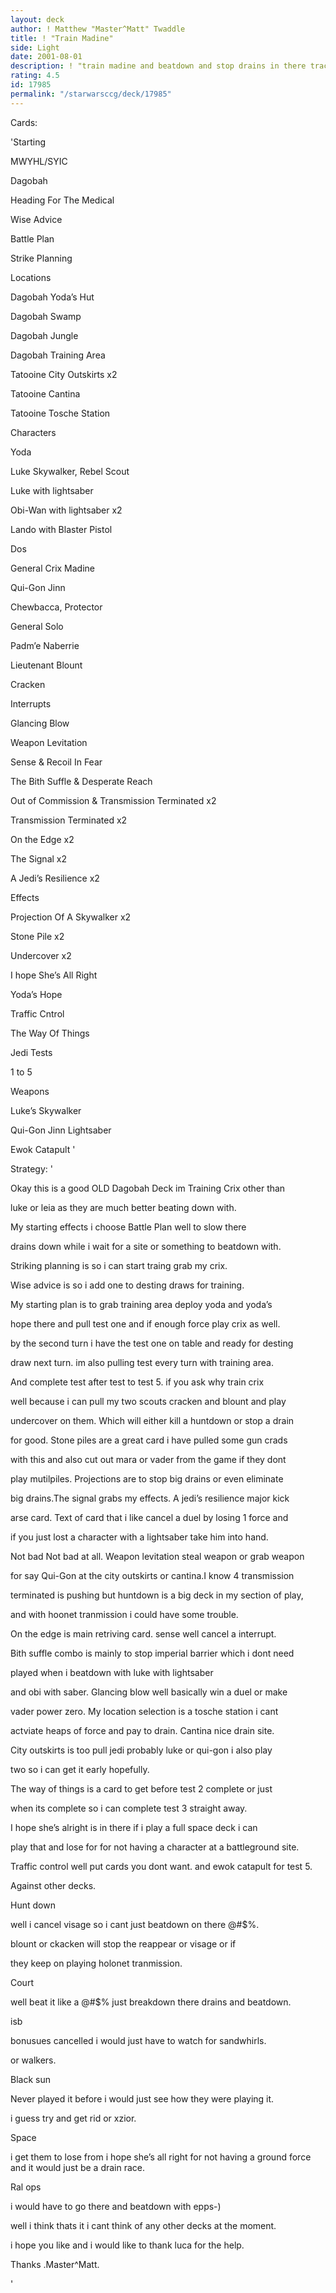 ```yaml
---
layout: deck
author: ! Matthew "Master^Matt" Twaddle
title: ! "Train Madine"
side: Light
date: 2001-08-01
description: ! "train madine and beatdown and stop drains in there tracks."
rating: 4.5
id: 17985
permalink: "/starwarsccg/deck/17985"
---
```

Cards: 

'Starting

MWYHL/SYIC

Dagobah

Heading For The Medical

Wise Advice

Battle Plan

Strike Planning


Locations

Dagobah Yoda’s Hut

Dagobah Swamp

Dagobah Jungle

Dagobah Training Area

Tatooine City Outskirts x2

Tatooine Cantina

Tatooine Tosche Station


Characters

Yoda

Luke Skywalker, Rebel Scout

Luke with lightsaber

Obi-Wan with lightsaber x2

Lando with Blaster Pistol

Dos

General Crix Madine

Qui-Gon Jinn

Chewbacca, Protector

General Solo

Padm’e Naberrie

Lieutenant Blount

Cracken


Interrupts

Glancing Blow

Weapon Levitation

Sense & Recoil In Fear

The Bith Suffle & Desperate Reach

Out of Commission & Transmission Terminated x2

Transmission Terminated x2

On the Edge x2

The Signal x2

A Jedi’s Resilience x2


Effects

Projection Of A Skywalker x2

Stone Pile x2

Undercover x2

I hope She’s All Right

Yoda’s Hope

Traffic Cntrol

The Way Of Things


Jedi Tests

1 to 5


Weapons

Luke’s Skywalker

Qui-Gon Jinn Lightsaber

Ewok Catapult '

Strategy: '

Okay this is a good OLD Dagobah Deck im Training Crix other than 

luke or leia as they are much better beating down with.

My starting effects i choose Battle Plan well to slow there 

drains down while i wait for a site or something to beatdown with.

Striking planning is so i can start traing grab my crix. 

Wise advice is so i add one to desting draws for training.


My starting plan is to grab training area deploy yoda and yoda’s 

hope there and pull test one and if enough force play crix as well.

by the second turn i have the test one on table and ready for desting 

draw next turn. im also pulling test every turn with training area.

And complete test after test to test 5. if you ask why train crix 

well because i can pull my two scouts cracken and blount and play 

undercover on them. Which will either kill a huntdown or stop a drain 

for good. Stone piles are a great card i have pulled some gun crads 

with this and also cut out mara or vader from the game if they dont 

play mutilpiles. Projections are to stop big drains or even eliminate 

big drains.The signal grabs my effects. A jedi’s resilience major kick

arse card. Text of card that i like cancel a duel by losing 1 force and 

if you just lost a character with a lightsaber take him into hand. 

Not bad Not bad at all. Weapon levitation steal weapon or grab weapon 

for say Qui-Gon at the city outskirts or cantina.I know 4 transmission 

terminated is pushing but huntdown is a big deck in my section of play, 

and with hoonet tranmission i could have some trouble.

On the edge is main retriving card. sense well cancel a interrupt. 

Bith suffle combo is mainly to stop imperial barrier which i dont need

played when i beatdown with luke with lightsaber

and obi with saber. Glancing blow well basically win a duel or make 

vader power zero. My location selection is a tosche station i cant 

actviate heaps of force and pay to drain. Cantina nice drain site.

City outskirts is too pull jedi probably luke or qui-gon i also play 

two so i can get it early hopefully.

The way of things is a card to get before test 2 complete or  just 

when its complete so i can complete test 3 straight away.

I hope she’s alright is in there if i play a full space deck i can 

play that and lose for for not having a character at a battleground site.

Traffic control well put cards you dont want. and ewok catapult for test 5.


Against other decks.


Hunt down

well i cancel visage so i cant just beatdown on there @#$%.

blount or ckacken will stop the reappear or visage or if 

they keep on playing holonet tranmission.


Court

well beat it like a @#$% just breakdown there drains and beatdown.


isb

bonusues cancelled i would just have to watch for sandwhirls.

or walkers.


Black sun

Never played it before i would just see how they were playing it.

i guess try and get rid or xzior.


Space

i get them to lose from i hope she’s all right for not having a ground force and it would just be a drain race.


Ral ops

i would have to go there and beatdown with epps-)



well i think thats it i cant think of any other decks at the moment.

i hope you like and i would like to thank luca for the help.


Thanks .Master^Matt.



'
